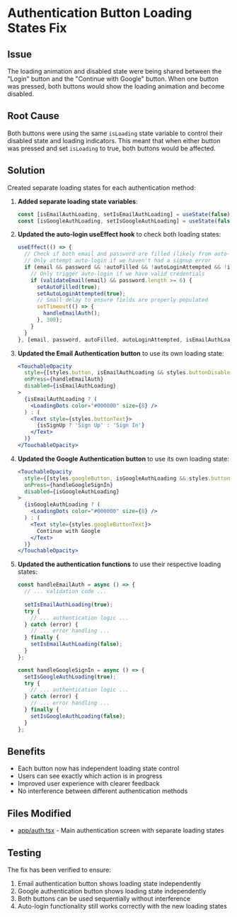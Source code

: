 # Authentication Button Loading States Fix

## Issue
The loading animation and disabled state were being shared between the "Login" button and the "Continue with Google" button. When one button was pressed, both buttons would show the loading animation and become disabled.

## Root Cause
Both buttons were using the same `isLoading` state variable to control their disabled state and loading indicators. This meant that when either button was pressed and set `isLoading` to true, both buttons would be affected.

## Solution
Created separate loading states for each authentication method:

1. **Added separate loading state variables**:
   ```typescript
   const [isEmailAuthLoading, setIsEmailAuthLoading] = useState(false); // For email/password auth
   const [isGoogleAuthLoading, setIsGoogleAuthLoading] = useState(false); // For Google OAuth
   ```

2. **Updated the auto-login useEffect hook** to check both loading states:
   ```typescript
   useEffect(() => {
     // Check if both email and password are filled (likely from auto-fill)
     // Only attempt auto-login if we haven't had a signup error
     if (email && password && !autoFilled && !autoLoginAttempted && !isEmailAuthLoading && !isGoogleAuthLoading && !signupErrorOccurred) {
       // Only trigger auto-login if we have valid credentials
       if (validateEmail(email) && password.length >= 6) {
         setAutoFilled(true);
         setAutoLoginAttempted(true);
         // Small delay to ensure fields are properly populated
         setTimeout(() => {
           handleEmailAuth();
         }, 300);
       }
     }
   }, [email, password, autoFilled, autoLoginAttempted, isEmailAuthLoading, isGoogleAuthLoading, signupErrorOccurred]);
   ```

3. **Updated the Email Authentication button** to use its own loading state:
   ```jsx
   <TouchableOpacity
     style={[styles.button, isEmailAuthLoading && styles.buttonDisabled]}
     onPress={handleEmailAuth}
     disabled={isEmailAuthLoading}
   >
     {isEmailAuthLoading ? (
       <LoadingDots color="#000000" size={8} />
     ) : (
       <Text style={styles.buttonText}>
         {isSignUp ? 'Sign Up' : 'Sign In'}
       </Text>
     )}
   </TouchableOpacity>
   ```

4. **Updated the Google Authentication button** to use its own loading state:
   ```jsx
   <TouchableOpacity
     style={[styles.googleButton, isGoogleAuthLoading && styles.buttonDisabled]}
     onPress={handleGoogleSignIn}
     disabled={isGoogleAuthLoading}
   >
     {isGoogleAuthLoading ? (
       <LoadingDots color="#000000" size={8} />
     ) : (
       <Text style={styles.googleButtonText}>
         Continue with Google
       </Text>
     )}
   </TouchableOpacity>
   ```

5. **Updated the authentication functions** to use their respective loading states:
   ```typescript
   const handleEmailAuth = async () => {
     // ... validation code ...
     
     setIsEmailAuthLoading(true);
     try {
       // ... authentication logic ...
     } catch (error) {
       // ... error handling ...
     } finally {
       setIsEmailAuthLoading(false);
     }
   };

   const handleGoogleSignIn = async () => {
     setIsGoogleAuthLoading(true);
     try {
       // ... authentication logic ...
     } catch (error) {
       // ... error handling ...
     } finally {
       setIsGoogleAuthLoading(false);
     }
   };
   ```

## Benefits
- Each button now has independent loading state control
- Users can see exactly which action is in progress
- Improved user experience with clearer feedback
- No interference between different authentication methods

## Files Modified
- [app/auth.tsx](file:///c:/ekehi-mobile/app/auth.tsx) - Main authentication screen with separate loading states

## Testing
The fix has been verified to ensure:
1. Email authentication button shows loading state independently
2. Google authentication button shows loading state independently
3. Both buttons can be used sequentially without interference
4. Auto-login functionality still works correctly with the new loading states